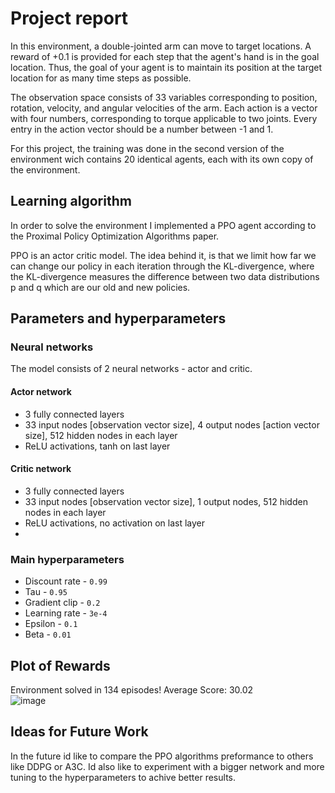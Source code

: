 # Project report

In this environment, a double-jointed arm can move to target locations. A reward of +0.1 is provided for each step that the agent's hand is in the goal location. Thus, the goal of your agent is to maintain its position at the target location for as many time steps as possible.

The observation space consists of 33 variables corresponding to position, rotation, velocity, and angular velocities of the arm. Each action is a vector with four numbers, corresponding to torque applicable to two joints. Every entry in the action vector should be a number between -1 and 1.

For this project, the training was done in the second version of the environment wich contains 20 identical agents, each with its own copy of the environment.

## Learning algorithm
In order to solve the environment I implemented a PPO agent according to the Proximal Policy Optimization Algorithms paper.

PPO is an actor critic model. The idea behind it, is that we limit how far we can change our policy in each iteration through the KL-divergence, where the KL-divergence measures the difference between two data distributions p and q which are our old and new policies.

## Parameters and hyperparameters
### Neural networks

The model consists of 2 neural networks - actor and critic.

#### Actor network
- 3 fully connected layers
- 33 input nodes [observation vector size], 4 output nodes [action vector size], 512 hidden nodes in each layer
- ReLU activations, tanh on last layer

#### Critic network
- 3 fully connected layers
- 33 input nodes [observation vector size], 1 output nodes, 512 hidden nodes in each layer
- ReLU activations, no activation on last layer
- 
### Main hyperparameters
- Discount rate - `0.99`
- Tau - `0.95`
- Gradient clip - `0.2`
- Learning rate - `3e-4`
- Epsilon - `0.1`
- Beta - `0.01`

## Plot of Rewards
Environment solved in 134 episodes!	Average Score: 30.02  
![image](https://user-images.githubusercontent.com/65574771/211800714-d3cc6d1b-ec37-475b-87ff-63a4538ec6be.png)

## Ideas for Future Work
In the future id like to compare the PPO algorithms preformance to others like DDPG or A3C. 
Id also like to experiment with a bigger network and more tuning to the hyperparameters to achive better results.

